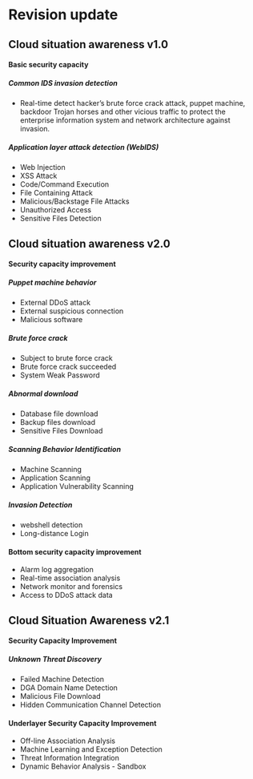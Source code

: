 # Revision update

## Cloud situation awareness v1.0

#### Basic security capacity

##### Common IDS invasion detection

* Real-time detect hacker’s brute force crack attack, puppet machine, backdoor Trojan horses and other vicious traffic to protect the enterprise information system and network architecture against invasion. 

##### Application layer attack detection (WebIDS) 

* Web Injection
* XSS Attack
* Code/Command Execution
* File Containing Attack
* Malicious/Backstage File Attacks
* Unauthorized Access
* Sensitive Files Detection

## Cloud situation awareness v2.0

#### Security capacity improvement

##### Puppet machine behavior

* External DDoS attack
* External suspicious connection
* Malicious software

##### Brute force crack

* Subject to brute force crack 
* Brute force crack succeeded
* System Weak Password

##### Abnormal download

* Database file download 
* Backup files download 
* Sensitive Files Download

##### Scanning Behavior Identification

* Machine Scanning
* Application Scanning
* Application Vulnerability Scanning

##### Invasion Detection
* webshell detection
* Long-distance Login


#### Bottom security capacity improvement

* Alarm log aggregation 
* Real-time association analysis
* Network monitor and forensics
* Access to DDoS attack data 

## Cloud Situation Awareness v2.1

#### Security Capacity Improvement

##### Unknown Threat Discovery

* Failed Machine Detection
* DGA Domain Name Detection
* Malicious File Download
* Hidden Communication Channel Detection

#### Underlayer Security Capacity Improvement

* Off-line Association Analysis
* Machine Learning and Exception Detection
* Threat Information Integration
* Dynamic Behavior Analysis - Sandbox
